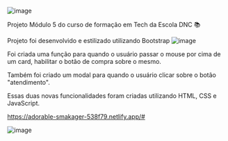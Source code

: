![image](https://user-images.githubusercontent.com/117956086/216820405-25340554-c558-41d7-993b-d0a59ef1279b.png)


Projeto Módulo 5 do curso de formação em Tech da Escola DNC 📚


Projeto foi desenvolvido e estilizado utilizando Bootstrap ![image](https://user-images.githubusercontent.com/117956086/216820757-3ec4a07d-93fe-462b-9163-4543afdd77d8.png)


Foi criada uma função para quando o usuário passar o mouse por cima de um card, habilitar o botão de compra sobre o mesmo.

Também foi criado um modal para quando o usuário clicar sobre o botão "atendimento".

Essas duas novas funcionalidades foram criadas utilizando HTML, CSS e JavaScript.

https://adorable-smakager-538f79.netlify.app/#

![image](https://user-images.githubusercontent.com/117956086/216821071-634b5af4-15c7-40c1-9c01-8fa4fb75de87.png)

